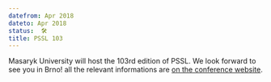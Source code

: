 ```yaml
---
datefrom: Apr 2018
dateto: Apr 2018
status:  🛠️
title: PSSL 103
---
```


Masaryk University will host the 103rd edition of PSSL. We look forward to see you in Brno! all the relevant informations are [on the conference website](PSSL103/PSSL103.php).
